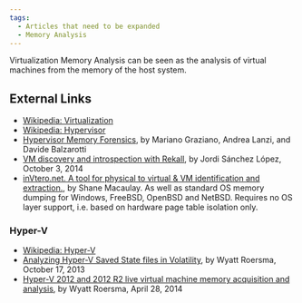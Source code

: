 ```yaml
---
tags:
  - Articles that need to be expanded
  - Memory Analysis
---
```

Virtualization Memory Analysis can be seen as the analysis of virtual
machines from the memory of the host system.

## External Links

* [Wikipedia: Virtualization](https://en.wikipedia.org/wiki/Platform_virtualization)
* [Wikipedia: Hypervisor](https://en.wikipedia.org/wiki/Hypervisor)
* [Hypervisor Memory Forensics](https://www.syssec-project.eu/m/page-media/3/raid13_graziano.pdf),
  by Mariano Graziano, Andrea Lanzi, and Davide Balzarotti
* [VM discovery and introspection with Rekall](http://blog.rekall-forensic.com/2014/10/vm-discovery-and-introspection-with.html),
  by Jordi Sánchez López, October 3, 2014
* [inVtero.net. A tool for physical to virtual & VM identification and extraction.](https://github.com/ShaneK2/inVtero.net), by Shane
  Macaulay. As well as standard OS memory dumping for Windows, FreeBSD,
  OpenBSD and NetBSD. Requires no OS layer support, i.e. based on
  hardware page table isolation only.

### Hyper-V

* [Wikipedia: Hyper-V](https://en.wikipedia.org/wiki/Hyper-v)
* [Analyzing Hyper-V Saved State files in Volatility](http://www.wyattroersma.com/?p=77),
  by Wyatt Roersma, October 17, 2013
* [Hyper-V 2012 and 2012 R2 live virtual machine memory acquisition and analysis](http://www.wyattroersma.com/?p=87),
  by Wyatt Roersma, April 28, 2014
